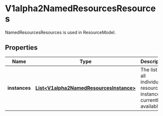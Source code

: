 

# V1alpha2NamedResourcesResources

NamedResourcesResources is used in ResourceModel.
## Properties

Name | Type | Description | Notes
------------ | ------------- | ------------- | -------------
**instances** | [**List&lt;V1alpha2NamedResourcesInstance&gt;**](V1alpha2NamedResourcesInstance.md) | The list of all individual resources instances currently available. | 



